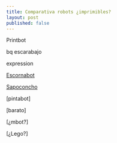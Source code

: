 ```yaml
---
title: Comparativa robots ¿imprimibles?
layout: post
published: false
---
```




Printbot

bq escarabajo

expression

[Escornabot](http://bricolabs.cc/wiki/index.php?title=Escornabot)

[Sapoconcho](http://bricolabs.cc/wiki/index.php?title=Sapoconcho)

[pintabot]

[barato]

[¿mbot?]

[¿Lego?]
